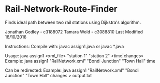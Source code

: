 # Rail-Network-Route-Finder
Finds ideal path between two rail stations using Dijkstra's algorithm.

Jonathan Godley - c3188072
Tamara Wold - c3088810
Last Modified 18/10/2018

Instructions:
Compile with: javac assign1.java or javac *.java

Usage: java assign1 <xml_file> "station 1" "station 2" <time|changes>
Example: java assign1 "RailNetwork.xml" "Bondi Junction" "Town Hall" time

Can be redirected: 
Example: java assign1 "RailNetwork.xml" "Bondi Junction" "Town Hall" changes > output.txt
